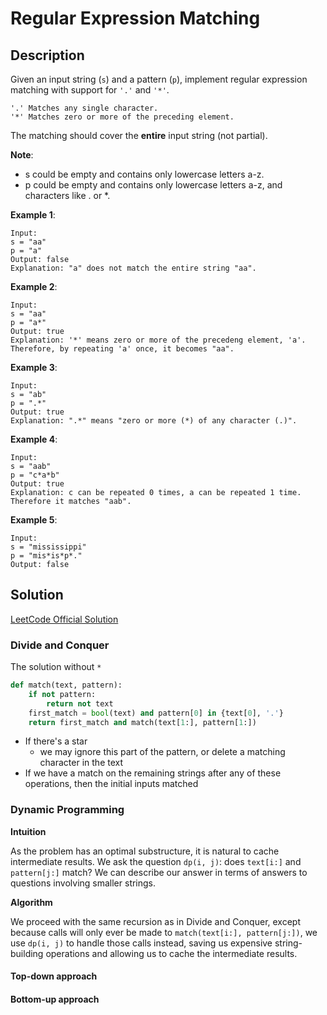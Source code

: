 # Regular Expression Matching

## Description

Given an input string (`s`) and a pattern (`p`), implement regular expression matching with support for `'.'` and `'*'`.
```
'.' Matches any single character.
'*' Matches zero or more of the preceding element.
```

The matching should cover the **entire** input string (not partial).

**Note**:

* s could be empty and contains only lowercase letters a-z.
* p could be empty and contains only lowercase letters a-z, and characters like . or *.

**Example 1**:
```
Input:
s = "aa"
p = "a"
Output: false
Explanation: "a" does not match the entire string "aa".
```

**Example 2**:
```
Input:
s = "aa"
p = "a*"
Output: true
Explanation: '*' means zero or more of the precedeng element, 'a'. Therefore, by repeating 'a' once, it becomes "aa".
```

**Example 3**:
```
Input:
s = "ab"
p = ".*"
Output: true
Explanation: ".*" means "zero or more (*) of any character (.)".
```

**Example 4**:
```
Input:
s = "aab"
p = "c*a*b"
Output: true
Explanation: c can be repeated 0 times, a can be repeated 1 time. Therefore it matches "aab".
```

**Example 5**:
```
Input:
s = "mississippi"
p = "mis*is*p*."
Output: false
```

## Solution

[LeetCode Official Solution](https://leetcode.com/problems/regular-expression-matching/solution/)

### Divide and Conquer

The solution without `*`

```python
def match(text, pattern):
    if not pattern:
        return not text
    first_match = bool(text) and pattern[0] in {text[0], '.'}
    return first_match and match(text[1:], pattern[1:])
```

* If there's a star
    * we may ignore this part of the pattern, or delete a matching character in the text
* If we have a match on the remaining strings after any of these operations, then the initial inputs matched

### Dynamic Programming

**Intuition**

As the problem has an optimal substructure, it is natural to cache intermediate results. We ask the question `dp(i, j)`: does `text[i:]` and `pattern[j:]` match? We can describe our answer in terms of answers to questions involving smaller strings.

**Algorithm**

We proceed with the same recursion as in Divide and Conquer, except because calls will only ever be made to `match(text[i:], pattern[j:])`, we use `dp(i, j)` to handle those calls instead, saving us expensive string-building operations and allowing us to cache the intermediate results.

#### Top-down approach

#### Bottom-up approach
